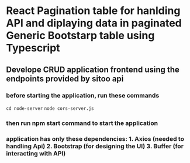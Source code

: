# React Pagination table for hanlding API and diplaying data in paginated Generic Bootstarp table using Typescript

## Develope CRUD application frontend using the endpoints provided by sitoo api

### before starting the application, run these commands

`cd node-server`
`node cors-server.js`

### then run npm start command to start the application

### application has only these dependencies: 1. Axios (needed to handling Api) 2. Bootstrap (for designing the UI) 3. Buffer (for interacting with API)

